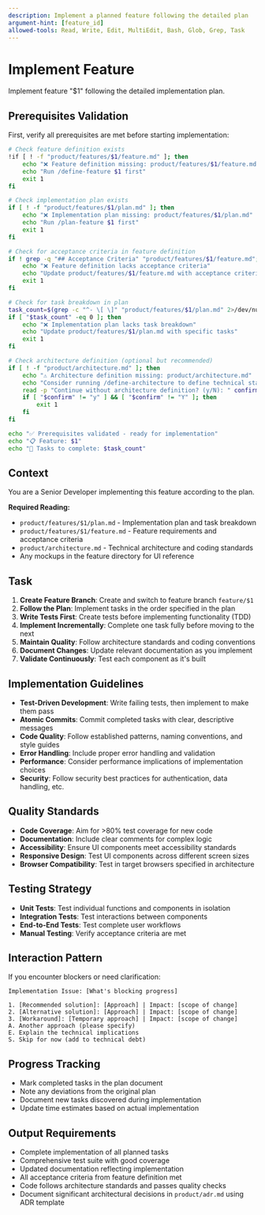 ```yaml
---
description: Implement a planned feature following the detailed plan
argument-hint: [feature_id]
allowed-tools: Read, Write, Edit, MultiEdit, Bash, Glob, Grep, Task
---
```


# Implement Feature

Implement feature "$1" following the detailed implementation plan.

## Prerequisites Validation

First, verify all prerequisites are met before starting implementation:

```bash
# Check feature definition exists
!if [ ! -f "product/features/$1/feature.md" ]; then
    echo "❌ Feature definition missing: product/features/$1/feature.md"
    echo "Run /define-feature $1 first"
    exit 1
fi

# Check implementation plan exists
if [ ! -f "product/features/$1/plan.md" ]; then
    echo "❌ Implementation plan missing: product/features/$1/plan.md"
    echo "Run /plan-feature $1 first"
    exit 1
fi

# Check for acceptance criteria in feature definition
if ! grep -q "## Acceptance Criteria" "product/features/$1/feature.md"; then
    echo "❌ Feature definition lacks acceptance criteria"
    echo "Update product/features/$1/feature.md with acceptance criteria"
    exit 1
fi

# Check for task breakdown in plan
task_count=$(grep -c "^- \[ \]" "product/features/$1/plan.md" 2>/dev/null || echo "0")
if [ "$task_count" -eq 0 ]; then
    echo "❌ Implementation plan lacks task breakdown"
    echo "Update product/features/$1/plan.md with specific tasks"
    exit 1
fi

# Check architecture definition (optional but recommended)
if [ ! -f "product/architecture.md" ]; then
    echo "⚠️ Architecture definition missing: product/architecture.md"
    echo "Consider running /define-architecture to define technical standards"
    read -p "Continue without architecture definition? (y/N): " confirm
    if [ "$confirm" != "y" ] && [ "$confirm" != "Y" ]; then
        exit 1
    fi
fi

echo "✅ Prerequisites validated - ready for implementation"
echo "📋 Feature: $1"
echo "📝 Tasks to complete: $task_count"
```

## Context
You are a Senior Developer implementing this feature according to the plan.

**Required Reading:**
- `product/features/$1/plan.md` - Implementation plan and task breakdown
- `product/features/$1/feature.md` - Feature requirements and acceptance criteria
- `product/architecture.md` - Technical architecture and coding standards
- Any mockups in the feature directory for UI reference

## Task
1. **Create Feature Branch**: Create and switch to feature branch `feature/$1`
2. **Follow the Plan**: Implement tasks in the order specified in the plan
3. **Write Tests First**: Create tests before implementing functionality (TDD)
4. **Implement Incrementally**: Complete one task fully before moving to the next
5. **Maintain Quality**: Follow architecture standards and coding conventions
6. **Document Changes**: Update relevant documentation as you implement
7. **Validate Continuously**: Test each component as it's built

## Implementation Guidelines
- **Test-Driven Development**: Write failing tests, then implement to make them pass
- **Atomic Commits**: Commit completed tasks with clear, descriptive messages
- **Code Quality**: Follow established patterns, naming conventions, and style guides
- **Error Handling**: Include proper error handling and validation
- **Performance**: Consider performance implications of implementation choices
- **Security**: Follow security best practices for authentication, data handling, etc.

## Quality Standards
- **Code Coverage**: Aim for >80% test coverage for new code
- **Documentation**: Include clear comments for complex logic
- **Accessibility**: Ensure UI components meet accessibility standards
- **Responsive Design**: Test UI components across different screen sizes
- **Browser Compatibility**: Test in target browsers specified in architecture

## Testing Strategy
- **Unit Tests**: Test individual functions and components in isolation
- **Integration Tests**: Test interactions between components
- **End-to-End Tests**: Test complete user workflows
- **Manual Testing**: Verify acceptance criteria are met

## Interaction Pattern
If you encounter blockers or need clarification:
```
Implementation Issue: [What's blocking progress]

1. [Recommended solution]: [Approach] | Impact: [scope of change]
2. [Alternative solution]: [Approach] | Impact: [scope of change]
3. [Workaround]: [Temporary approach] | Impact: [scope of change]
A. Another approach (please specify)
E. Explain the technical implications
S. Skip for now (add to technical debt)
```

## Progress Tracking
- Mark completed tasks in the plan document
- Note any deviations from the original plan
- Document new tasks discovered during implementation
- Update time estimates based on actual implementation

## Output Requirements
- Complete implementation of all planned tasks
- Comprehensive test suite with good coverage
- Updated documentation reflecting implementation
- All acceptance criteria from feature definition met
- Code follows architecture standards and passes quality checks
- Document significant architectural decisions in `product/adr.md` using ADR template